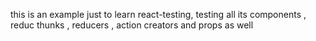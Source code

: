 this is an example just to learn react-testing, testing all its components , reduc thunks , reducers , action creators and props as well 